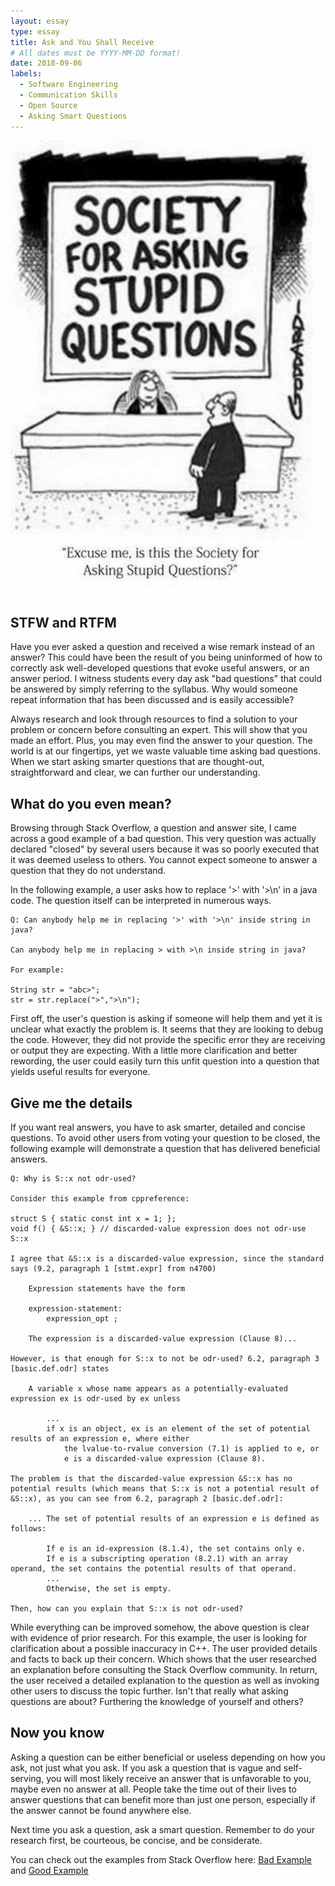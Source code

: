 ```yaml
---
layout: essay
type: essay
title: Ask and You Shall Receive
# All dates must be YYYY-MM-DD format!
date: 2018-09-06
labels:
  - Software Engineering
  - Communication Skills
  - Open Source
  - Asking Smart Questions
---
```


<img class="ui medium right floated image" src="../images/stupidQuestions.jpg">

## STFW and RTFM
Have you ever asked a question and received a wise remark instead of an answer? This could have been the result of you being uninformed of how to correctly ask well-developed questions that evoke useful answers, or an answer period. I witness students every day ask "bad questions" that could be answered by simply referring to the syllabus. Why would someone repeat information that has been discussed and is easily accessible? 

Always research and look through resources to find a solution to your problem or concern before consulting an expert. This will show that you made an effort. Plus, you may even find the answer to your question. The world is at our fingertips, yet we waste valuable time asking bad questions. When we start asking smarter questions that are thought-out, straightforward and clear, we can further our understanding.

## What do you even mean?
Browsing through Stack Overflow, a question and answer site, I came across a good example of a bad question. This very question was actually declared "closed" by several users because it was so poorly executed that it was deemed useless to others. You cannot expect someone to answer a question that they do not understand.

In the following example, a user asks how to replace '>' with '>\n' in a java code. The question itself can be interpreted in numerous ways.

```
Q: Can anybody help me in replacing '>' with '>\n' inside string in java?

Can anybody help me in replacing > with >\n inside string in java?

For example:

String str = "abc>";
str = str.replace(">",">\n");
```

First off, the user's question is asking if someone will help them and yet it is unclear what exactly the problem is. It seems that they are looking to debug the code. However, they did not provide the specific error they are receiving or output they are expecting. With a little more clarification and better rewording, the user could easily turn this unfit question into a question that yields useful results for everyone.

## Give me the details
If you want real answers, you have to ask smarter, detailed and concise questions. To avoid other users from voting your question to be closed, the following example will demonstrate a question that has delivered beneficial answers.

```
Q: Why is S::x not odr-used?

Consider this example from cppreference:

struct S { static const int x = 1; };
void f() { &S::x; } // discarded-value expression does not odr-use S::x

I agree that &S::x is a discarded-value expression, since the standard says (9.2, paragraph 1 [stmt.expr] from n4700)

    Expression statements have the form

    expression-statement:
        expression_opt ;

    The expression is a discarded-value expression (Clause 8)...

However, is that enough for S::x to not be odr-used? 6.2, paragraph 3 [basic.def.odr] states

    A variable x whose name appears as a potentially-evaluated expression ex is odr-used by ex unless

        ...
        if x is an object, ex is an element of the set of potential results of an expression e, where either
            the lvalue-to-rvalue conversion (7.1) is applied to e, or
            e is a discarded-value expression (Clause 8).

The problem is that the discarded-value expression &S::x has no potential results (which means that S::x is not a potential result of &S::x), as you can see from 6.2, paragraph 2 [basic.def.odr]:

    ... The set of potential results of an expression e is defined as follows:

        If e is an id-expression (8.1.4), the set contains only e.
        If e is a subscripting operation (8.2.1) with an array operand, the set contains the potential results of that operand.
        ...
        Otherwise, the set is empty.

Then, how can you explain that S::x is not odr-used?
```

While everything can be improved somehow, the above question is clear with evidence of prior research. For this example, the user is looking for clarification about a possible inaccuracy in C++. The user provided details and facts to back up their concern. Which shows that the user researched an explanation before consulting the Stack Overflow community. In return, the user received a detailed explanation to the question as well as invoking other users to discuss the topic further. Isn't that really what asking questions are about? Furthering the knowledge of yourself and others?

## Now you know
Asking a question can be either beneficial or useless depending on how you ask, not just what you ask. If you ask a question that is vague and self-serving, you will most likely receive an answer that is unfavorable to you, maybe even no answer at all. People take the time out of their lives to answer questions that can benefit more than just one person, especially if the answer cannot be found anywhere else.

Next time you ask a question, ask a smart question. Remember to do your research first, be courteous, be concise, and be considerate.

You can check out the examples from Stack Overflow here: [Bad Example](https://stackoverflow.com/questions/44687017/can-anybody-help-me-in-replacing-with-n-inside-string-in-java) and [Good Example](https://stackoverflow.com/questions/47952024/why-is-sx-not-odr-used)
